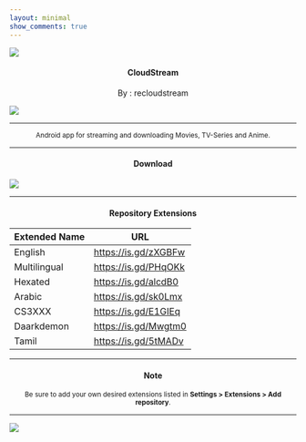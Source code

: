 ```yaml
---
layout: minimal
show_comments: true
---
```


![](https://is.gd/AbAt2X)

<h4> <p align="center"> CloudStream </p> </h4>

<p align="center"> By : recloudstream </p>

![](https://is.gd/hHlDCq)

---

<p align="center"> <sub>
Android app for streaming and downloading Movies, TV-Series and Anime.
</sub> </p>

---

<h4> <p align="center"> Download </p> </h4>

[![](https://is.gd/HFbHPq)](https://is.gd/hlMBA8)

---

<h4> <p align="center"> Repository Extensions </p> </h4>

| Extended Name | URL |
| --- | --- |
| English | https://is.gd/zXGBFw |
| Multilingual | https://is.gd/PHqOKk |
| Hexated | https://is.gd/alcdB0 |
| Arabic | https://is.gd/sk0Lmx |
| CS3XXX | https://is.gd/E1GIEq |
| Daarkdemon | https://is.gd/Mwgtm0 |
| Tamil | https://is.gd/5tMADv |

---

<h4> <p align="center"> Note </p> </h4>

<p align="center"> <sub>
Be sure to add your own desired extensions listed in <b>Settings > Extensions > Add repository</b>.
</sub> </p>

---

![](https://is.gd/uVvIMS)
